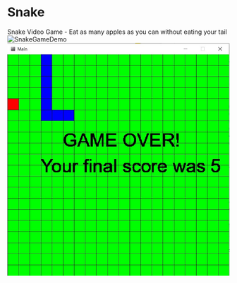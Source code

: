# Snake
Snake Video Game - Eat as many apples as you can without eating your tail
![SnakeGameDemo](https://user-images.githubusercontent.com/56695604/89119783-b283f800-d465-11ea-8bed-634b42e17079.jpg)
![alt text](SnakeVideoGame.jpg)

